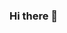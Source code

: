 ### Hi there 👋

<!--
**MohammadMehdiSoozndeh/MohammadMehdiSoozndeh** is a ✨ _special_ ✨ repository because its `README.md` (this file) appears on your GitHub profile.

Here are some ideas to get you started:

- 🔭 I’m currently working on Bitmospher
- 💬 Ask me about Software Deveolment
- 📫 How to reach me: [mo.m10003@gmail.com]()
- ⚡ Fun fact: Roses are red!
-->
